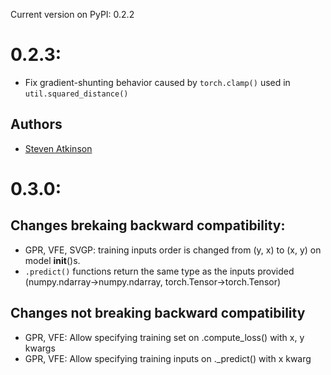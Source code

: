 Current version on PyPI: 0.2.2

# 0.2.3:
* Fix gradient-shunting behavior caused by `torch.clamp()` used in `util.squared_distance()`

## Authors
* [Steven Atkinson](https://github.com/sdatkinson)

# 0.3.0:

## Changes brekaing backward compatibility:
* GPR, VFE, SVGP: training inputs order is changed from (y, x) to (x, y) on 
    model __init__()s.
* `.predict()` functions return the same type as the inputs provided 
    (numpy.ndarray->numpy.ndarray, torch.Tensor->torch.Tensor)

## Changes not breaking backward compatibility
* GPR, VFE: Allow specifying training set on .compute_loss() with x, y kwargs
* GPR, VFE: Allow specifying training inputs on ._predict() with x kwarg
